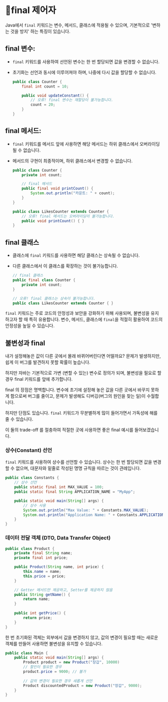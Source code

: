 # final 제어자

Java에서 `final` 키워드는 변수, 메서드, 클래스에 적용될 수 있으며, 기본적으로 '변하는 것을 방지' 하는 특징이 있습니다.&#x20;

## **final 변수:**

* `final` 키워드를 사용하여 선언된 변수는 한 번 할당되면 값을 변경할 수 없습니다.
*   초기화는 선언과 동시에 이루어져야 하며, 나중에 다시 값을 할당할 수 없습니다.

    ```java
    public class Counter {
        final int count = 10;

        public void updateConstant() {
            // 오류! final 변수는 재할당이 불가능합니다.
            count = 20;
        }
    }
    ```

## **final 메서드:**

* `final` 키워드를 메서드 앞에 사용하면 해당 메서드는 하위 클래스에서 오버라이딩 될 수 없습니다.
*   메서드의 구현이 최종적이며, 하위 클래스에서 변경할 수 없습니다.

    ```java
    public class Counter {
        private int count;

        // final 메서드
        public final void printCount() {
            System.out.println("카운트: " + count);
        }
    }

    public class LikesCounter extends Counter {
        // 오류! final 메서드는 오버라이딩이 불가능합니다.
        public void printCount() { }
    }
    ```

## **final 클래스**

* 클래스에 `final` 키워드를 사용하면 해당 클래스는 상속될 수 없습니다.
*   다른 클래스에서 이 클래스를 확장하는 것이 불가능합니다.

    ```java
    // final 클래스
    public final class Counter {
        private int count;
    }

    // 오류! final 클래스는 상속이 불가능합니다.
    public class LikesCounter extends Counter { }
    ```

`final` 키워드는 주로 코드의 안정성과 보안을 강화하기 위해 사용되며, 불변성을 유지하고자 할 때 특히 유용합니다. 변수, 메서드, 클래스에 `final`을 적절히 활용하여 코드의 안정성을 높일 수 있습니다.





## 불변성과 final

내가 설정해놓은 값이 다른 곳에서 몰래 바뀌어버린다면 어떨까요? 문제가 발생하지만, 쉽게 이 버그를 발견하지 못할 확률이 높습니다.

하지만 자바는 기본적으로 가변 (변할 수 있는) 변수로 정의가 되며, 불변성을 필요로 할 경우 final 키워드를 앞에 추가합니다.&#x20;

final 의 장점은 명백합니다. 변수에 초기에 설정해 놓은 값을 다른 곳에서 바꾸지 못하게 함으로써 버그를 줄이고, 문제가 발생해도 디버깅(버그의 원인을 찾는 일)이 수월합니다.

하지만 단점도 있습니다. `final` 키워드가 무분별하게 많이 들어가면서 가독성에 해를 줄 수 있습니다.

이 둘의 trade-off 를 절충하여 적절한 곳에 사용하면 좋은 final 예시를 들어보겠습니다.



### **상수(Constant) 선언**

`final` 키워드를 사용하여 상수를 선언할 수 있습니다. 상수는 한 번 할당되면 값을 변경할 수 없으며, 대문자와 밑줄로 작성된 명명 규칙을 따르는 것이 관례입니다.

```java
public class Constants {
    // 상수 선언
    public static final int MAX_VALUE = 100;
    public static final String APPLICATION_NAME = "MyApp";

    public static void main(String[] args) {
        // 상수 사용
        System.out.println("Max Value: " + Constants.MAX_VALUE);
        System.out.println("Application Name: " + Constants.APPLICATION_NAME);
    }
}
```

### 데이터 전달 객체 (DTO, Data Transfer Object)

```java
public class Product {
    private final String name;
    private final int price;

    public Product(String name, int price) {
        this.name = name;
        this.price = price;
    }

    // Getter 메서드만 제공하고, Setter를 제공하지 않음
    public String getName() {
        return name;
    }
    
    public int getPrice() {
        return price;
    }
}
```

한 번 초기화된 객체는 외부에서 값을 변경하지 않고, 값의 변경이 필요할 때는 새로운 객체를 만들어 사용하면 불변성을 유지할 수 있습니다.

```java
public class Main {
    public static void main(String[] args) {
        Product product = new Product("장갑", 10000)
        // 할인이 필요한 경우 
        product.price = 9000; // 불가
        
        // 값의 변경이 필요한 경우 새롭게 선언
        Product discountedProduct = new Product("장갑", 9000);
    }
}
```



